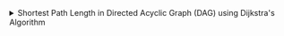 <details>
<summary>Shortest Path Length in Directed Acyclic Graph (DAG) using Dijkstra's Algorithm </summary>

-   Uses topological sorting
-   Linear time complexity, O(V + E)
-   Links: [Youtube](https://www.youtube.com/watch?v=TXkDpqjDMHA), [Code](./graphs/shortest-path-length-dag.py)

<details><summary>Sample Input</summary>

```
A B 3
A C 6
B C 4
B D 4
B E 11
C D 8
C G 11
D E -4
D F 5
D G 2
E H 9
F H 1
G H 2
```

</details>
<details> <summary>Sample Output</summary>

```
11
```

</details>

</details>
